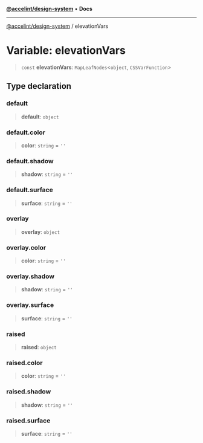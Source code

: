 [**@accelint/design-system**](../README.md) • **Docs**

***

[@accelint/design-system](../README.md) / elevationVars

# Variable: elevationVars

> `const` **elevationVars**: `MapLeafNodes`\<`object`, `CSSVarFunction`\>

## Type declaration

### default

> **default**: `object`

### default.color

> **color**: `string` = `''`

### default.shadow

> **shadow**: `string` = `''`

### default.surface

> **surface**: `string` = `''`

### overlay

> **overlay**: `object`

### overlay.color

> **color**: `string` = `''`

### overlay.shadow

> **shadow**: `string` = `''`

### overlay.surface

> **surface**: `string` = `''`

### raised

> **raised**: `object`

### raised.color

> **color**: `string` = `''`

### raised.shadow

> **shadow**: `string` = `''`

### raised.surface

> **surface**: `string` = `''`
